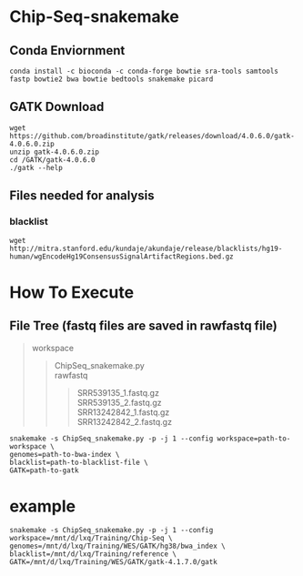 # Chip-Seq-snakemake

## Conda Enviornment
```
conda install -c bioconda -c conda-forge bowtie sra-tools samtools fastp bowtie2 bwa bowtie bedtools snakemake picard
```

## GATK Download
```
wget  https://github.com/broadinstitute/gatk/releases/download/4.0.6.0/gatk-4.0.6.0.zip
unzip gatk-4.0.6.0.zip
cd /GATK/gatk-4.0.6.0
./gatk --help
```

## Files needed for analysis
### blacklist
```
wget http://mitra.stanford.edu/kundaje/akundaje/release/blacklists/hg19-human/wgEncodeHg19ConsensusSignalArtifactRegions.bed.gz
```

# How To Execute
## File Tree (fastq files are saved in rawfastq file)
>workspace<br>
>>ChipSeq_snakemake.py<br>
>>rawfastq<bc>
>>>SRR539135_1.fastq.gz<br>
>>>SRR539135_2.fastq.gz<br>
>>>SRR13242842_1.fastq.gz<br>
>>>SRR13242842_2.fastq.gz<br>

```
snakemake -s ChipSeq_snakemake.py -p -j 1 --config workspace=path-to-workspace \
genomes=path-to-bwa-index \
blacklist=path-to-blacklist-file \
GATK=path-to-gatk 
```
# example
```
snakemake -s ChipSeq_snakemake.py -p -j 1 --config workspace=/mnt/d/lxq/Training/Chip-Seq \
genomes=/mnt/d/lxq/Training/WES/GATK/hg38/bwa_index \
blacklist=/mnt/d/lxq/Training/reference \
GATK=/mnt/d/lxq/Training/WES/GATK/gatk-4.1.7.0/gatk 
```
